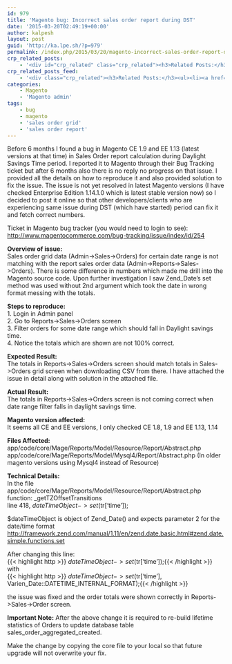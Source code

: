 ```yaml
---
id: 979
title: 'Magento bug: Incorrect sales order report during DST'
date: '2015-03-20T02:49:19+00:00'
author: kalpesh
layout: post
guid: 'http://ka.lpe.sh/?p=979'
permalink: /index.php/2015/03/20/magento-incorrect-sales-order-report-dst/
crp_related_posts:
    - '<div id="crp_related" class="crp_related"><h3>Related Posts:</h3><ul><li><a href="http://ka.lpe.sh/2014/10/07/magento-code-already-exists-fix/"     class="crp_title">Magento fix for error &#8220;Code already exists.&#8221;</a></li><li><a href="http://ka.lpe.sh/2012/07/21/magento-how-to-runset-cron-in-magento/"     class="crp_title">Magento: How to run/set cron in Magento</a></li><li><a href="http://ka.lpe.sh/2013/11/03/magento-remove-session-id-from-url/"     class="crp_title">Magento remove session id from URL</a></li><li><a href="http://ka.lpe.sh/2013/05/22/magento-recoverable-error-argument-1-passed-to/"     class="crp_title">Magento Recoverable Error Argument 1 passed to Mage_Core_Model_Store::setWebsite() must be an instance of&hellip;</a></li><li><a href="http://ka.lpe.sh/2013/04/28/magento-get-all-invoices-and-shipments-of-an-order/"     class="crp_title">Magento get all invoices and shipments of an order</a></li></ul></div>'
crp_related_posts_feed:
    - '<div class="crp_related"><h3>Related Posts:</h3><ul><li><a href="http://ka.lpe.sh/2015/03/28/magento-2-security-bug/"     class="crp_title">Magento 2 &#8211; Security Bug in Customer Address section (Resolved)</a></li><li><a href="http://ka.lpe.sh/2014/10/07/magento-code-already-exists-fix/"     class="crp_title">Magento fix for error &#8220;Code already exists.&#8221;</a></li><li><a href="http://ka.lpe.sh/2013/08/11/magento-how-to-remove-order/"     class="crp_title">Magento how to remove order</a></li><li><a href="http://ka.lpe.sh/2015/03/28/magento-ee-1-14-broken-category-product-sitemap-urls/"     class="crp_title">Magento EE 1.14 &#8211; Broken category &#038; product sitemap URLs</a></li><li><a href="http://ka.lpe.sh/2013/05/10/magento-add-attribute-to-order/"     class="crp_title">Magento add attribute to order</a></li></ul><div class="crp_clear"></div></div>'
categories:
    - Magento
    - 'Magento admin'
tags:
    - bug
    - magento
    - 'sales order grid'
    - 'sales order report'
---
```


Before 6 months I found a bug in Magento CE 1.9 and EE 1.13 (latest versions at that time) in Sales Order report calculation during Daylight Savings Time period. I reported it to Magento through their Bug Tracking ticket but after 6 months also there is no reply no progress on that issue. I provided all the details on how to reproduce it and also provided solution to fix the issue. The issue is not yet resolved in latest Magento versions (I have checked Enterprise Edition 1.14.1.0 which is latest stable version now) so I decided to post it online so that other developers/clients who are experiencing same issue during DST (which have started) period can fix it and fetch correct numbers.

Ticket in Magento bug tracker (you would need to login to see):  
<http://www.magentocommerce.com/bug-tracking/issue/index/id/254>

**Overview of issue:**  
Sales order grid data (Admin->Sales->Orders) for certain date range is not matching with the report sales order data (Admin->Reports->Sales->Orders). There is some difference in numbers which made me drill into the Magento source code. Upon further investigation I saw Zend_Date’s set method was used without 2nd argument which took the date in wrong format messing with the totals.

**Steps to reproduce:**  
1\. Login in Admin panel  
2\. Go to Reports->Sales->Orders screen  
3\. Filter orders for some date range which should fall in Daylight savings time.  
4\. Notice the totals which are shown are not 100% correct.

**Expected Result:**  
The totals in Reports->Sales->Orders screen should match totals in Sales->Orders grid screen when downloading CSV from there. I have attached the issue in detail along with solution in the attached file.

**Actual Result:**  
The totals in Reports->Sales->Orders screen is not coming correct when date range filter falls in daylight savings time.

**Magento version affected:**  
It seems all CE and EE versions, I only checked CE 1.8, 1.9 and EE 1.13, 1.14

**Files Affected:**  
app/code/core/Mage/Reports/Model/Resource/Report/Abstract.php  
app/code/core/Mage/Reports/Model/Mysql4/Report/Abstract.php (In older magento versions using Mysql4 instead of Resource)

**Technical Details:**  
 In the file app/code/core/Mage/Reports/Model/Resource/Report/Abstract.php  
function: _getTZOffsetTransitions  
line 418, $dateTimeObject->set($tr[‘time’]);

$dateTimeObject is object of Zend_Date() and expects parameter 2 for the date/time format  
<http://framework.zend.com/manual/1.11/en/zend.date.basic.html#zend.date.simple.functions.set>

After changing this line:  
{{< highlight http >}} $dateTimeObject->set($tr[‘time’]);{{< /highlight >}}  
with  
{{< highlight http >}} $dateTimeObject->set($tr[‘time’], Varien_Date::DATETIME_INTERNAL_FORMAT);{{< /highlight >}}

the issue was fixed and the order totals were shown correctly in Reports->Sales->Order screen.

**Important Note:** After the above change it is required to re-build lifetime statistics of Orders to update database table sales_order_aggregated_created.

Make the change by copying the core file to your local so that future upgrade will not overwrite your fix.